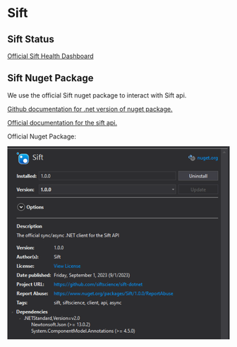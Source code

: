 # Sift

## Sift Status

[Official Sift Health Dashboard](https://status.sift.com/)

## Sift Nuget Package

We use the official Sift nuget package to interact with Sift api.

[Github documentation for .net version of nuget package.](https://github.com/siftscience/sift-dotnet)

[Official documentation for the sift api.](https://sift.com/developers/docs/java/apis-overview)

Official Nuget Package:

![System Overview](Images/siftnuget1.png)